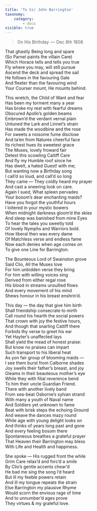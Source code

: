 ```yaml
---
title: 'To Sir John Barrington'
taxonomy:
    category:
        - docs
visible: true
---
```


> On His Birthday  —  Dec 8th 1808
  
That ghastly Being long and spare  
(So Parnel paints the villain Care)  
Which Horace tells and tells you true  
Fly where you may, will still pursue  
Ascend the deck and spread the sail  
He follows in the favouring Gale  
And fleeter than the favouring wind  
Your Courser mount, He mounts behind.  
  
This wretch, the Child of Want and fear  
Has been my torment many a year  
Has broke my rest with fearful dreams  
Obscured Apollo’s golden beams  
Embrown’d the verdant vernal plain  
Untuned the Lark and Linnet’s strain  
Has made the woodbine and the rose  
For sweets a noisome fume disclose  
And ta’en from Natures cheerful face  
Its richest hues its sweetest grace  
The Muses, lovely froward fair  
Detest this scowling Caitiff Care  
And fly my Humble roof since he  
Has dwelt, a hated Guest! with me;  
But wanting now a Birthday song  
I call’d so loud, and call’d so long  
They came — They coldly heard my prayer  
And cast a sneering look on care.  
Again I sued, What spleen pervades  
Your bosom’s dear enchanting maids?  
Have you forgot the youthful hours  
I loitered in your mystic bowers  
When midnight darkness gloom’d the skies  
And sleep was banished from mine Eyes  
To hear the tales you sweetly told  
Of lovely Nymphs and Warriors bold.  
How liberal then was every dame  
Of Matchless verse and endless fame  
Now each denies when age comes on  
To give one Line for Barrington.  
  
The Bounteous Lord of Swainston grove  
Said Clio, All the Muses love  
For him unbidden verse they bring  
For him with willing voices sing  
Derived from either regal rose  
His blood in streams unsullied flows  
And every movement of his mind  
Shews honour in his breast enshrin’d.  
  
This day — the day that give him birth  
Shall friendship consecrate to mirth  
Call round his hearth the social powers  
That crown with joy the festive hours,  
And though that snarling Caitiff there  
Forbids thy verse to greet his ear  
Yet Hayter’s unaffected lays  
Shall yield the mead of honest praise:  
But know no praises can impart  
Such transport to his liberal heat  
As yon fair group of blooming maids —  
I see them burst from Calborne shades  
Joy swells their father’s breast, and joy  
Gleams in their beauteous mother’s eye  
While they with filial reverence bend  
To him their uncle Guardian Friend.  
There with another lively band  
From sea-beat Osborne’s sylvan strand  
With many a youth of Naval name  
And Soldiers yet unknown to fame  
Beat with brisk steps the echoing Ground  
And weave the dances mazy round  
While age with young delight looks on  
And thinks of years long past and gone  
And every feeling bosom there  
Spontaneous breathes a grateful prayer  
That Heaven their Barrington may bless  
With Life and Health and happiness.  
  
She spoke — His rugged front the while  
Grim Care relax’d and forc’d a smile  
By Clio’s gentle accents chear’d  
He bad me sing the song I’d heard  
But ill my feeble powers retain   
And ill my tongue repeats the strain  
Else Barrington my plausive Rhyme  
Would scorn the envious rage of time  
And to unnumber’d ages prove  
They virtues & my grateful love.  